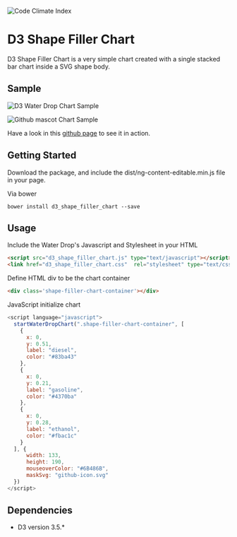 ![Code Climate Index](https://d3s6mut3hikguw.cloudfront.net/github/Vizir/d3_water_drop_chart/badges/gpa.svg)

# D3 Shape Filler Chart
D3 Shape Filler Chart is a very simple chart created with a single stacked bar chart inside a SVG shape body.

## Sample

![D3 Water Drop Chart Sample](https://raw.githubusercontent.com/Vizir/d3_water_drop_chart/master/docs/d3_water_drop_chart_sample.png)

![Github mascot Chart Sample](https://raw.githubusercontent.com/Vizir/d3_water_drop_chart/master/docs/github-icon-sample.png)

Have a look in this [github page](http://vizir.github.io/d3_water_drop_chart/) to see it in action.

## Getting Started

Download the package, and include the dist/ng-content-editable.min.js file in your page.

Via bower

```shell
bower install d3_shape_filler_chart --save
```

## Usage

Include the Water Drop's Javascript and Stylesheet in your HTML
```html
<script src="d3_shape_filler_chart.js" type="text/javascript"></script>
<link href="d3_shape_filler_chart.css"  rel="stylesheet" type="text/css">
```

Define HTML div to be the chart container
```html
<div class='shape-filler-chart-container'></div>
```

JavaScript initialize chart
```javascript
<script language="javascript">
  startWaterDropChart(".shape-filler-chart-container", [
    {
      x: 0,
      y: 0.51,
      label: "diesel",
      color: "#83ba43"
    },
    {
      x: 0,
      y: 0.21,
      label: "gasoline",
      color: "#4370ba"
    },
    {
      x: 0,
      y: 0.28,
      label: "ethanol",
      color: "#fbac1c"
    }
  ], {
      width: 133,
      height: 190,
      mouseoverColor: "#6B486B",
      maskSvg: "github-icon.svg"
  })
</script>
```

## Dependencies

* D3 version 3.5.*

